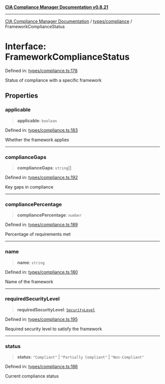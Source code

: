 [**CIA Compliance Manager Documentation v0.8.21**](../../../README.md)

***

[CIA Compliance Manager Documentation](../../../modules.md) / [types/compliance](../README.md) / FrameworkComplianceStatus

# Interface: FrameworkComplianceStatus

Defined in: [types/compliance.ts:178](https://github.com/Hack23/cia-compliance-manager/blob/689e67e40bb6afe811128d672a0d7dd5fcbdaea5/src/types/compliance.ts#L178)

Status of compliance with a specific framework

## Properties

### applicable

> **applicable**: `boolean`

Defined in: [types/compliance.ts:183](https://github.com/Hack23/cia-compliance-manager/blob/689e67e40bb6afe811128d672a0d7dd5fcbdaea5/src/types/compliance.ts#L183)

Whether the framework applies

***

### complianceGaps

> **complianceGaps**: `string`[]

Defined in: [types/compliance.ts:192](https://github.com/Hack23/cia-compliance-manager/blob/689e67e40bb6afe811128d672a0d7dd5fcbdaea5/src/types/compliance.ts#L192)

Key gaps in compliance

***

### compliancePercentage

> **compliancePercentage**: `number`

Defined in: [types/compliance.ts:189](https://github.com/Hack23/cia-compliance-manager/blob/689e67e40bb6afe811128d672a0d7dd5fcbdaea5/src/types/compliance.ts#L189)

Percentage of requirements met

***

### name

> **name**: `string`

Defined in: [types/compliance.ts:180](https://github.com/Hack23/cia-compliance-manager/blob/689e67e40bb6afe811128d672a0d7dd5fcbdaea5/src/types/compliance.ts#L180)

Name of the framework

***

### requiredSecurityLevel

> **requiredSecurityLevel**: [`SecurityLevel`](../../cia/type-aliases/SecurityLevel.md)

Defined in: [types/compliance.ts:195](https://github.com/Hack23/cia-compliance-manager/blob/689e67e40bb6afe811128d672a0d7dd5fcbdaea5/src/types/compliance.ts#L195)

Required security level to satisfy the framework

***

### status

> **status**: `"Compliant"` \| `"Partially Compliant"` \| `"Non-Compliant"`

Defined in: [types/compliance.ts:186](https://github.com/Hack23/cia-compliance-manager/blob/689e67e40bb6afe811128d672a0d7dd5fcbdaea5/src/types/compliance.ts#L186)

Current compliance status

